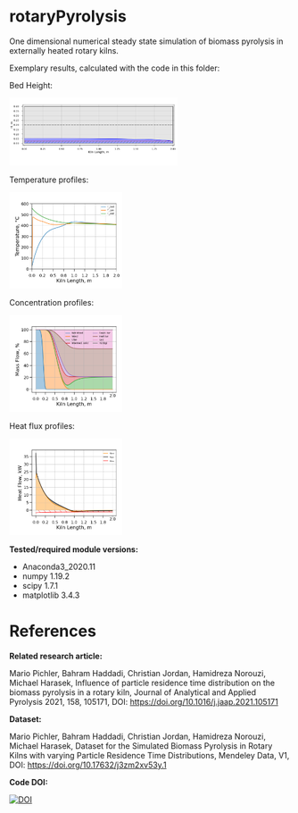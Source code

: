 # rotaryPyrolysis
One dimensional numerical steady state simulation of biomass pyrolysis in externally heated rotary kilns.

Exemplary results, calculated with the code in this folder:

Bed Height:

<img src="bedHeight.png" height="60%" width="60%">

Temperature profiles:

<img src="temperature.png" height="40%" width="40%"> 

Concentration profiles:

<img src="relMass.png" height="40%" width="40%">

Heat flux profiles:

<img src="heatFlux.png" height="40%" width="40%">

**Tested/required module versions:**
* Anaconda3_2020.11
* numpy 1.19.2
* scipy 1.7.1
* matplotlib 3.4.3

# References

**Related research article:**

Mario Pichler, Bahram Haddadi, Christian Jordan, Hamidreza Norouzi, Michael Harasek, Influence of particle residence time distribution on the biomass pyrolysis in a rotary kiln, Journal of Analytical and Applied Pyrolysis 2021, 158, 105171, DOI: https://doi.org/10.1016/j.jaap.2021.105171


**Dataset:**

Mario Pichler, Bahram Haddadi, Christian Jordan, Hamidreza Norouzi, Michael Harasek, Dataset for the Simulated Biomass Pyrolysis in Rotary Kilns with varying Particle Residence Time Distributions, Mendeley Data, V1,  DOI: https://doi.org/10.17632/j3zm2xv53y.1


**Code DOI:**

[![DOI](https://zenodo.org/badge/423741477.svg)](https://zenodo.org/badge/latestdoi/423741477)
